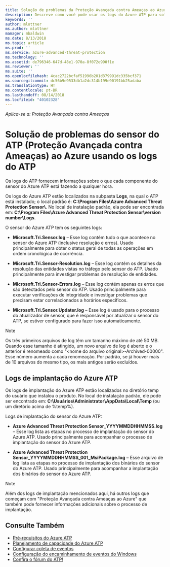 ```yaml
---
title: Solução de problemas da Proteção Avançada contra Ameaças ao Azure usando os logs | Microsoft Docs
description: Descreve como você pode usar os logs do Azure ATP para solucionar problemas
keywords: ''
author: mlottner
ms.author: mlottner
manager: mbaldwin
ms.date: 8/13/2018
ms.topic: article
ms.prod: ''
ms.service: azure-advanced-threat-protection
ms.technology: ''
ms.assetid: de796346-647d-48e1-970a-8f072e990f1e
ms.reviewer: ''
ms.suite: ''
ms.openlocfilehash: 4cac2722bcfaf51996b201d379991dc335bcf371
ms.sourcegitcommit: dc56b9e9533db1a2dc314b199e90191bb25adaba
ms.translationtype: HT
ms.contentlocale: pt-BR
ms.lasthandoff: 08/14/2018
ms.locfileid: "40102328"
---
```

*Aplica-se a: Proteção Avançada contra Ameaças*



# <a name="troubleshooting-azure-advanced-threat-protection-atp-sensor-using-the-atp-logs"></a>Solução de problemas do sensor do ATP (Proteção Avançada contra Ameaças) ao Azure usando os logs do ATP
Os logs do ATP fornecem informações sobre o que cada componente do sensor do Azure ATP está fazendo a qualquer hora.


Os logs do Azure ATP estão localizados na subpasta **Logs**, na qual o ATP está instalado; o local padrão é: **C:\Program Files\Azure Advanced Threat Protection Sensor\\**. No local de instalação padrão, ela pode ser encontrada em: **C:\Program Files\Azure Advanced Threat Protection Sensor\version number\Logs**.

O sensor do Azure ATP tem os seguintes logs:

-   **Microsoft.Tri.Sensor.log** – Esse log contém tudo o que acontece no sensor do Azure ATP (inclusive resolução e erros). Usado principalmente para obter o status geral de todas as operações em ordem cronológica de ocorrência.

-   **Microsoft.Tri.Sensor-Resolution.log** – Esse log contém os detalhes da resolução das entidades vistas no tráfego pelo sensor do ATP. Usado principalmente para investigar problemas de resolução de entidades.

-   **Microsoft.Tri.Sensor-Errors.log** – Esse log contém apenas os erros que são detectados pelo sensor do ATP. Usado principalmente para executar verificações de integridade e investigar problemas que precisam estar correlacionados a horários específicos.

-   **Microsoft.Tri.Sensor.Updater.log** – Esse log é usado para o processo do atualizador de sensor, que é responsável por atualizar o sensor do ATP, se estiver configurado para fazer isso automaticamente. 


> [!NOTE]
> Os três primeiros arquivos de log têm um tamanho máximo de até 50 MB. Quando esse tamanho é atingido, um novo arquivo de log é aberto e o anterior é renomeado como "&lt;nome do arquivo original&gt;-Archived-00000". Esse número aumenta a cada renomeação. Por padrão, se já houver mais de 10 arquivos do mesmo tipo, os mais antigos serão excluídos.

## <a name="azure-atp-deployment-logs"></a>Logs de implantação do Azure ATP
Os logs de implantação do Azure ATP estão localizados no diretório temp do usuário que instalou o produto. No local de instalação padrão, ele pode ser encontrado em: **C:\Usuários\Administrator\AppData\Local\Temp** (ou um diretório acima de %temp%).

Logs de implantação do sensor do Azure ATP:

-   **Azure Advanced Threat Protection Sensor_YYYYMMDDHHMMSS.log** – Esse log lista as etapas no processo de implantação do sensor do Azure ATP. Usado principalmente para acompanhar o processo de implantação do sensor do Azure ATP.

-   **Azure Advanced Threat Protection Sensor_YYYYMMDDHHMMSS_001_MsiPackage.log** – Esse arquivo de log lista as etapas no processo de implantação dos binários do sensor do Azure ATP. Usado principalmente para acompanhar a implantação dos binários do sensor do Azure ATP.


> [!NOTE] 
> Além dos logs de implantação mencionados aqui, há outros logs que começam com "Proteção Avançada contra Ameaças ao Azure" que também pode fornecer informações adicionais sobre o processo de implantação.


## <a name="see-also"></a>Consulte Também
- [Pré-requisitos do Azure ATP](atp-prerequisites.md)
- [Planejamento de capacidade do Azure ATP](atp-capacity-planning.md)
- [Configurar coleta de eventos](configure-event-collection.md)
- [Configuração do encaminhamento de eventos do Windows](configure-event-forwarding.md#configuring-windows-event-forwarding)
- [Confira o fórum do ATP!](https://aka.ms/azureatpcommunity)